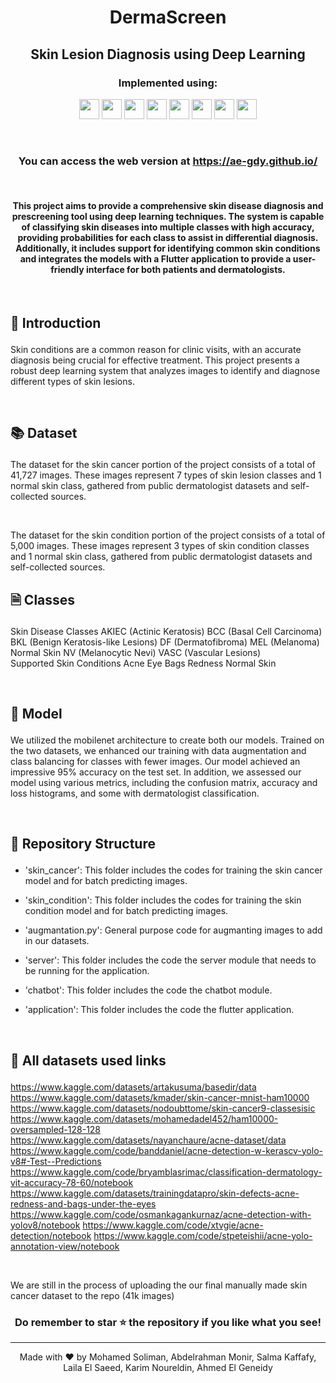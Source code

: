 #  <p align ="center" height="40px" width="40px"> DermaScreen </p>
##  <p align ="center" height="40px" width="40px"> Skin Lesion Diagnosis using Deep Learning </p>


### <p align ="center"> Implemented using: </p>
<p align ="center">
<a href="https://www.python.org/" target="_blank" rel="noreferrer">   <img src="https://upload.wikimedia.org/wikipedia/commons/thumb/c/c3/Python-logo-notext.svg/800px-Python-logo-notext.svg.png" width="32" height="32" /></a>
<a href="https://opencv.org/" target="_blank" rel="noreferrer">   <img src="https://opencv.org/wp-content/uploads/2022/05/logo.png" width="32" height="32" /></a>  
<a href="https://keras.io/" target="_blank" rel="noreferrer">   <img src="https://upload.wikimedia.org/wikipedia/commons/thumb/a/ae/Keras_logo.svg/1200px-Keras_logo.svg.png" width="32" height="32" /></a> 
<a href="https://www.tensorflow.org/" target="_blank" rel="noreferrer">   <img src="https://upload.wikimedia.org/wikipedia/commons/thumb/2/2d/Tensorflow_logo.svg/115px-Tensorflow_logo.svg.png?20170429160244" width="32" height="32" /></a> 
<a href="https://scikit-learn.org/stable/" target="_blank" rel="noreferrer">   <img src="https://e7.pngegg.com/pngimages/309/384/png-clipart-scikit-learn-python-computer-icons-scikit-machine-learning-learning-text-orange.png" width="32" height="32" /></a>  
<a href="https://numpy.org/" target="_blank" rel="noreferrer">   <img src="https://numpy.org/images/logo.svg" width="32" height="32" /></a>  
<a href="https://seaborn.pydata.org/" target="_blank" rel="noreferrer">   <img src="https://seaborn.pydata.org/_images/logo-tall-lightbg.svg" width="32" height="32" /></a> 
<a href="https://matplotlib.org/" target="_blank" rel="noreferrer">   <img src="https://upload.wikimedia.org/wikipedia/commons/thumb/0/01/Created_with_Matplotlib-logo.svg/2048px-Created_with_Matplotlib-logo.svg.png" width="32" height="32" /></a> 
</p>

<br>
           
###     <p align = "center"> You can access the web version at https://ae-gdy.github.io/ </p>

<br>

#### <p align = "center"> This project aims to provide a comprehensive skin disease diagnosis and prescreening tool using deep learning techniques. The system is capable of classifying skin diseases into multiple classes with high accuracy, providing probabilities for each class to assist in differential diagnosis. Additionally, it includes support for identifying common skin conditions and integrates the models with a Flutter application to provide a user-friendly interface for both patients and dermatologists. </p>

<br>

##     <p align = "left"> 🎯 Introduction </p>

Skin conditions are a common reason for clinic visits, with an accurate diagnosis being crucial for effective treatment. This project presents a robust deep learning system that analyzes images to identify and diagnose different types of skin lesions.

<br>

##     <p align = "left"> 📚 Dataset </p>
The dataset for the skin cancer portion of the project consists of a total of 41,727 images. These images represent 7 types of skin lesion classes and 1 normal skin class, gathered from public dermatologist datasets and self-collected sources.

<br>

The dataset for the skin condition portion of the project consists of a total of 5,000 images. These images represent 3 types of skin condition classes and 1 normal skin class, gathered from public dermatologist datasets and self-collected sources.

## <p align = "left"> 🗎 Classes  </p>
Skin Disease Classes
AKIEC (Actinic Keratosis)
BCC (Basal Cell Carcinoma)
BKL (Benign Keratosis-like Lesions)
DF (Dermatofibroma)
MEL (Melanoma)
Normal Skin
NV (Melanocytic Nevi)
VASC (Vascular Lesions)
<br>
Supported Skin Conditions
Acne
Eye Bags
Redness
Normal Skin

<br> 

##     <p align = "left"> 🤖 Model </p>
We utilized the mobilenet architecture to create both our models. Trained on the two datasets, we enhanced our training with data augmentation and class balancing for classes with fewer images. Our model achieved an impressive 95% accuracy on the test set. In addition, we assessed our model using various metrics, including the confusion matrix, accuracy and loss histograms, and some with dermatologist classification.

<br>

##     <p align = "left"> 📂 Repository Structure </p>

 -  'skin_cancer': This folder includes the codes for training the skin cancer model and for batch predicting images.

 -  'skin_condition':  This folder includes the codes for training the skin condition model and for batch predicting images.

 -  'augmantation.py': General purpose code for augmanting images to add in our datasets. 

 -  'server':  This folder includes the code the server module that needs to be running for the application.
   
 -  'chatbot':  This folder includes the code the chatbot module.

 -  'application':  This folder includes the code the flutter application.


<br>

##     <p align = "left"> 📂 All datasets used links </p>
https://www.kaggle.com/datasets/artakusuma/basedir/data
https://www.kaggle.com/datasets/kmader/skin-cancer-mnist-ham10000
https://www.kaggle.com/datasets/nodoubttome/skin-cancer9-classesisic
https://www.kaggle.com/datasets/mohamedadel452/ham10000-oversampled-128-128
https://www.kaggle.com/datasets/nayanchaure/acne-dataset/data
https://www.kaggle.com/code/banddaniel/acne-detection-w-kerascv-yolo-v8#-Test--Predictions
https://www.kaggle.com/code/bryamblasrimac/classification-dermatology-vit-accuracy-78-60/notebook
https://www.kaggle.com/datasets/trainingdatapro/skin-defects-acne-redness-and-bags-under-the-eyes
https://www.kaggle.com/code/osmankagankurnaz/acne-detection-with-yolov8/notebook
https://www.kaggle.com/code/xtvgie/acne-detection/notebook
https://www.kaggle.com/code/stpeteishii/acne-yolo-annotation-view/notebook

<br>

We are still in the process of uploading the our final manually made skin cancer dataset to the repo (41k images)

### <p align ="center"> Do remember to star ⭐ the repository if you like what you see!</p>

---


<div align="center">
  Made with ❤️ by Mohamed Soliman, Abdelrahman Monir, Salma Kaffafy, Laila El Saeed, Karim Noureldin, Ahmed El Geneidy </a>
</div>
